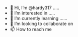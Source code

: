 - 👋 Hi, I’m @hardy317 .....
- 👀 I’m interested in .....
- 🌱 I’m currently learning ......
- 💞️ I’m looking to collaborate on 
- 📫 How to reach me 

<!---
hardy317/hardy317 is a ✨ special ✨ repository because its `README.md` (this file) appears on your GitHub profile.
You can click the Preview link to take a look at your changes.
--->
